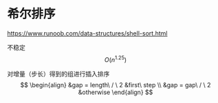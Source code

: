 # 希尔排序

https://www.runoob.com/data-structures/shell-sort.html

不稳定  $$ O(n^{1.25}) $$

对增量（步长）得到的组进行插入排序
$$
\begin{align}
&gap = length\ / \ 2  &first\ step  \\
&gap = gap\ / \ 2     &otherwise
\end{align}
$$




